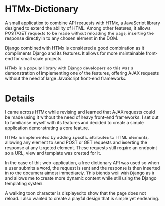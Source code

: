 # HTMx-Dictionary

A small application to combine API requests with HTMx, a JavaScript library designed to extend the ability of HTML. Among other features, it allows POST/GET requests to be made without reloading the page, inserting the response directly in to any chosen element in the DOM.

Django combined with HTMx is considered a good combination as it compliments Django and its features. It allows for more maintainable front-end for small scale projects.

HTMx is a popular library with Django developers so this was a demonstration of implementing one of the features, offering AJAX requests without the need of large JavaScript front-end frameworks.

# Details

I came across HTMx while revising and learned that AJAX requests could be made using it without the need of heavy front-end frameworks. I set out to familiarise myself with its features and decided to create a simple application demonstrating a core feature.

HTMx is implemented by adding specific attributes to HTML elements, allowing any element to send POST or GET requests and inserting the response at any targeted element. These requests still require an endpoint so a URL, view and template was created for it.

In the case of this web-application, a free dictionary API was used so when a user submits a word, the request is sent and the response is then inserted in to the document almost immediately. This blends well with Django as it and allows me to create more dynamic content while still using the Django templating system.

A walking toon character is displayed to show that the page does not reload. I also wanted to create a playful design that is simple yet endearing.
